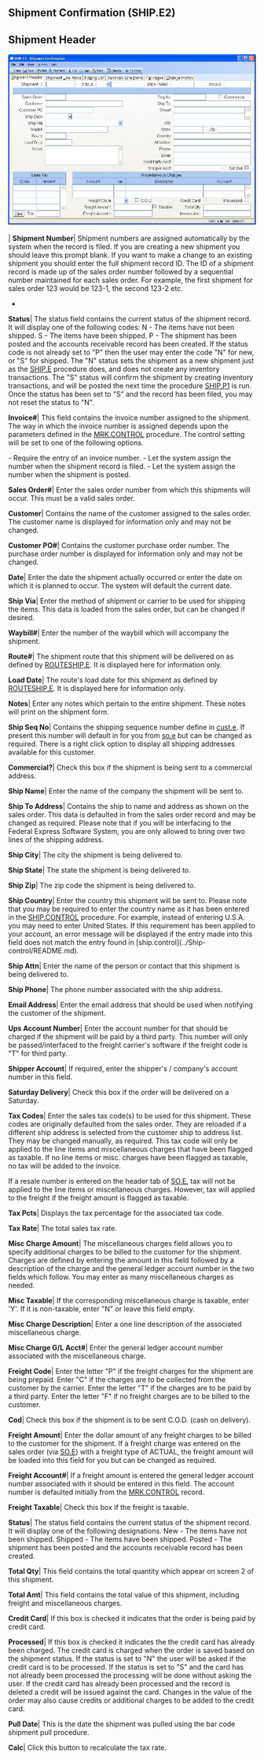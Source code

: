 ## Shipment Confirmation (SHIP.E2)
<PageHeader />

## Shipment Header

![](./SHIP-E2-1.jpg)

| **Shipment Number**|  Shipment numbers are assigned automatically by the
system when the record is filed. If you are creating a new shipment you should
leave this prompt blank. If you want to make a change to an existing shipment
you should enter the full shipment record ID. The ID of a shipment record is
made up of the sales order number followed by a sequential number maintained
for each sales order. For example, the first shipment for sales order 123
would be 123-1, the second 123-2 etc.

-  
**Status**|  The status field contains the current status of the shipment
record. It will display one of the following codes:
N - The items have not been shipped.
S - The items have been shipped.
P - The shipment has been posted and the accounts receivable record has been
created.
If the status code is not already set to "P" then the user may enter the code
"N" for new, or "S" for shipped. The "N" status sets the shipment as a new
shipment just as the [SHIP.E](../SHIP-E/README.md) procedure does, and does not create
any inventory transactions. The "S" status will confirm the shipment by
creating inventory transactions, and will be posted the next time the
procedure [SHIP.P1](../SHIP-P1/README.md) is run. Once the status has been set to "S"
and the record has been filed, you may not reset the status to "N".

**Invoice#**|  This field contains the invoice number assigned to the
shipment. The way in which the invoice number is assigned depends upon the
parameters defined in the [MRK.CONTROL](../MRK-CONTROL/README.md) procedure. The
control setting will be set to one of the following options.

\- Require the entry of an invoice number.
\- Let the system assign the number when the
shipment record is filed.
\- Let the system assign the number when the
shipment is posted.

**Sales Order#**|  Enter the sales order number from which this shipments will
occur. This must be a valid sales order.

**Customer**|  Contains the name of the customer assigned to the sales order.
The customer name is displayed for information only and may not be changed.

**Customer PO#**|  Contains the customer purchase order number. The purchase
order number is displayed for information only and may not be changed.

**Date**|  Enter the date the shipment actually occurred or enter the date on
which it is planned to occur. The system will default the current date.

**Ship Via**|  Enter the method of shipment or carrier to be used for shipping
the items. This data is loaded from the sales order, but can be changed if
desired.

**Waybill#**|  Enter the number of the waybill which will accompany the
shipment.

**Route#**|  The shipment route that this shipment will be delivered on as
defined by [ROUTESHIP.E](../ROUTESHIP-E/README.md). It is displayed here for
information only.

**Load Date**|  The route's load date for this shipment as defined by
[ROUTESHIP.E](../ROUTESHIP-E/README.md). It is displayed here for information only.

**Notes**|  Enter any notes which pertain to the entire shipment. These notes
will print on the shipment form.

**Ship Seq No**|  Contains the shipping sequence number define in
[cust.e](../Cust-e/README.md). If present this number will default in for you from
[so.e](../So-e/README.md) but can be changed as required. There is a right click option
to display all shipping addresses available for this customer.

**Commercial?**|  Check this box if the shipment is being sent to a commercial
address.

**Ship Name**|  Enter the name of the company the shipment will be sent to.

**Ship To Address**|  Contains the ship to name and address as shown on the
sales order. This data is defaulted in from the sales order record and may be
changed as required. Please note that if you will be interfacing to the
Federal Express Software System, you are only allowed to bring over two lines
of the shipping address.

**Ship City**|  The city the shipment is being delivered to.

**Ship State**|  The state the shipment is being delivered to.

**Ship Zip**|  The zip code the shipment is being delivered to.

**Ship Country**|  Enter the country this shipment will be sent to. Please
note that you may be required to enter the country name as it has been entered
in the [SHIP.CONTROL](../SHIP-CONTROL/README.md) procedure. For example, instead of
entering U.S.A. you may need to enter United States. If this requirement has
been applied to your account, an error message will be displayed if the entry
made into this field does not match the entry found in [ship.control](../Ship-
control/README.md).

**Ship Attn**|  Enter the name of the person or contact that this shipment is
being delivered to.

**Ship Phone**|  The phone number associated with the ship address.

**Email Address**|  Enter the email address that should be used when notifying
the customer of the shipment.

**Ups Account Number**|  Enter the account number for that should be charged
if the shipment will be paid by a third party. This number will only be
passed/interfaced to the freight carrier's software if the freight code is "T"
for third party.

**Shipper Account**|  If required, enter the shipper's / company's account
number in this field.

**Saturday Delivery**|  Check this box if the order will be delivered on a
Saturday.

**Tax Codes**|  Enter the sales tax code(s) to be used for this shipment.
These codes are originally defaulted from the sales order. They are reloaded
if a different ship address is selected from the customer ship to address
list. They may be changed manually, as required. This tax code will only be
applied to the line items and miscellaneous charges that have been flagged as
taxable. If no line items or misc. charges have been flagged as taxable, no
tax will be added to the invoice.

If a resale number is entered on the header tab of [SO.E](../SO-E/README.md), tax will
not be applied to the line items or miscellaneous charges. However, tax will
applied to the freight if the freight amount is flagged as taxable.

**Tax Pcts**|  Displays the tax percentage for the associated tax code.

**Tax Rate**|  The total sales tax rate.

**Misc Charge Amount**|  The miscellaneous charges field allows you to specify
additional charges to be billed to the customer for the shipment. Charges are
defined by entering the amount in this field followed by a description of the
charge and the general ledger account number in the two fields which follow.
You may enter as many miscellaneous charges as needed.

**Misc Taxable**|  If the corresponding miscellaneous charge is taxable, enter
'Y'. If it is non-taxable, enter "N" or leave this field empty.

**Misc Charge Description**|  Enter a one line description of the associated
miscellaneous charge.

**Misc Charge G/L Acct#**|  Enter the general ledger account number associated
with the miscellaneous charge.

**Freight Code**|  Enter the letter "P" if the freight charges for the
shipment are being prepaid. Enter "C" if the charges are to be collected from
the customer by the carrier. Enter the letter "T" if the charges are to be
paid by a third party. Enter the letter "F" if no freight charges are to be
billed to the customer.

**Cod**|  Check this box if the shipment is to be sent C.O.D. (cash on
delivery).

**Freight Amount**|  Enter the dollar amount of any freight charges to be
billed to the customer for the shipment. If a freight charge was entered on
the sales order (via [SO.E](../SO-E/README.md)) with a freight type of ACTUAL, the
freight amount will be loaded into this field for you but can be changed as
required.

**Freight Account#**|  If a freight amount is entered the general ledger
account number associated with it should be entered in this field. The account
number is defaulted initially from the [MRK.CONTROL](../MRK-CONTROL/README.md) record.

**Freight Taxable**|  Check this box if the freight is taxable.

**Status**|  The status field contains the current status of the shipment
record. It will display one of the following designations.
New - The items have not been shipped.
Shipped - The items have been shipped.
Posted - The shipment has been posted and the accounts receivable record has
been created.


**Total Qty**|  This field contains the total quantity which appear on screen
2 of this shipment.

**Total Amt**|  This field contains the total value of this shipment,
including freight and miscellaneous charges.

**Credit Card**|  If this box is checked it indicates that the order is being
paid by credit card.

**Processed**|  If this box is checked it indicates the the credit card has
already been charged. The credit card is charged when the order is saved based
on the shipment status. If the status is set to "N" the user will be asked if
the credit card is to be processed. If the status is set to "S" and the card
has not already been processed the processing will be done without asking the
user. If the credit card has already been processed and the record is deleted
a credit will be issued against the card. Changes in the value of the order
may also cause credits or additional charges to be added to the credit card.

**Pull Date**|  This is the date the shipment was pulled using the bar code
shipment pull procedure.

**Calc**|  Click this button to recalculate the tax rate.


<badge text= "Version 8.10.57 " vertical="middle" />

<PageFooter />
